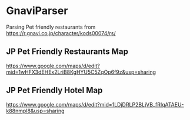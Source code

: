 # GnaviParser

Parsing Pet friendly restaurants from https://r.gnavi.co.jp/character/kods00074/rs/

## JP Pet Friendly Restaurants Map

<https://www.google.com/maps/d/edit?mid=1wHFX3dEHEx2LriB8KgHYU5C5ZqOp6f9z&usp=sharing>

## JP Pet Friendly Hotel Map

<https://www.google.com/maps/d/edit?mid=1LDjDRLP2BLjVB_fRIqATAEU-k88nmpI8&usp=sharing>
